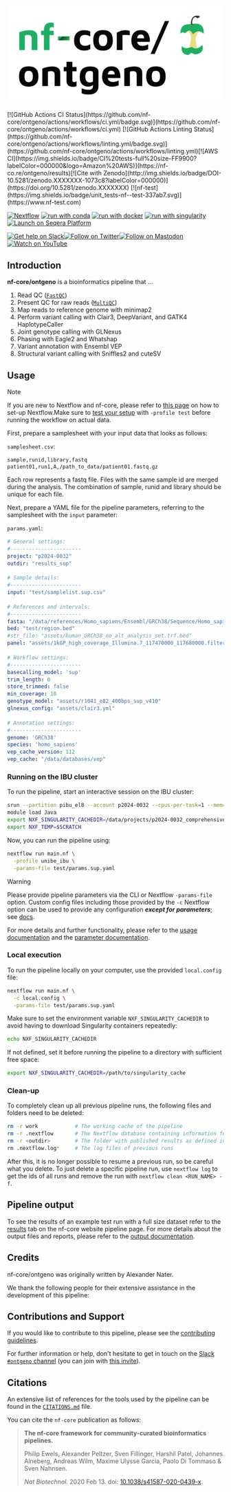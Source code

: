 <h1>
  <picture>
    <source media="(prefers-color-scheme: dark)" srcset="docs/images/nf-core-ontgeno_logo_dark.png">
    <img alt="nf-core/ontgeno" src="docs/images/nf-core-ontgeno_logo_light.png">
  </picture>
</h1>[![GitHub Actions CI Status](https://github.com/nf-core/ontgeno/actions/workflows/ci.yml/badge.svg)](https://github.com/nf-core/ontgeno/actions/workflows/ci.yml)
[![GitHub Actions Linting Status](https://github.com/nf-core/ontgeno/actions/workflows/linting.yml/badge.svg)](https://github.com/nf-core/ontgeno/actions/workflows/linting.yml)[![AWS CI](https://img.shields.io/badge/CI%20tests-full%20size-FF9900?labelColor=000000&logo=Amazon%20AWS)](https://nf-co.re/ontgeno/results)[![Cite with Zenodo](http://img.shields.io/badge/DOI-10.5281/zenodo.XXXXXXX-1073c8?labelColor=000000)](https://doi.org/10.5281/zenodo.XXXXXXX)
[![nf-test](https://img.shields.io/badge/unit_tests-nf--test-337ab7.svg)](https://www.nf-test.com)

[![Nextflow](https://img.shields.io/badge/nextflow%20DSL2-%E2%89%A524.04.2-23aa62.svg)](https://www.nextflow.io/)
[![run with conda](http://img.shields.io/badge/run%20with-conda-3EB049?labelColor=000000&logo=anaconda)](https://docs.conda.io/en/latest/)
[![run with docker](https://img.shields.io/badge/run%20with-docker-0db7ed?labelColor=000000&logo=docker)](https://www.docker.com/)
[![run with singularity](https://img.shields.io/badge/run%20with-singularity-1d355c.svg?labelColor=000000)](https://sylabs.io/docs/)
[![Launch on Seqera Platform](https://img.shields.io/badge/Launch%20%F0%9F%9A%80-Seqera%20Platform-%234256e7)](https://cloud.seqera.io/launch?pipeline=https://github.com/nf-core/ontgeno)

[![Get help on Slack](http://img.shields.io/badge/slack-nf--core%20%23ontgeno-4A154B?labelColor=000000&logo=slack)](https://nfcore.slack.com/channels/ontgeno)[![Follow on Twitter](http://img.shields.io/badge/twitter-%40nf__core-1DA1F2?labelColor=000000&logo=twitter)](https://twitter.com/nf_core)[![Follow on Mastodon](https://img.shields.io/badge/mastodon-nf__core-6364ff?labelColor=FFFFFF&logo=mastodon)](https://mstdn.science/@nf_core)[![Watch on YouTube](http://img.shields.io/badge/youtube-nf--core-FF0000?labelColor=000000&logo=youtube)](https://www.youtube.com/c/nf-core)

## Introduction

**nf-core/ontgeno** is a bioinformatics pipeline that ...

<!-- TODO nf-core:
   Complete this sentence with a 2-3 sentence summary of what types of data the pipeline ingests, a brief overview of the
   major pipeline sections and the types of output it produces. You're giving an overview to someone new
   to nf-core here, in 15-20 seconds. For an example, see https://github.com/nf-core/rnaseq/blob/master/README.md#introduction
-->

<!-- TODO nf-core: Include a figure that guides the user through the major workflow steps. Many nf-core
     workflows use the "tube map" design for that. See https://nf-co.re/docs/contributing/design_guidelines#examples for examples.   -->
<!-- TODO nf-core: Fill in short bullet-pointed list of the default steps in the pipeline -->
1. Read QC ([`FastQC`](https://www.bioinformatics.babraham.ac.uk/projects/fastqc/))
2. Present QC for raw reads ([`MultiQC`](http://multiqc.info/))
3. Map reads to reference genome with minimap2
4. Perform variant calling with Clair3, DeepVariant, and GATK4 HaplotypeCaller
5. Joint genotype calling with GLNexus
6. Phasing with Eagle2 and Whatshap
7. Variant annotation with Ensembl VEP
8. Structural variant calling with Sniffles2 and cuteSV

## Usage

> [!NOTE]
> If you are new to Nextflow and nf-core, please refer to [this page](https://nf-co.re/docs/usage/installation) on how to set-up Nextflow.Make sure to [test your setup](https://nf-co.re/docs/usage/introduction#how-to-run-a-pipeline) with `-profile test` before running the workflow on actual data.

<!-- TODO nf-core: Describe the minimum required steps to execute the pipeline, e.g. how to prepare samplesheets.
     Explain what rows and columns represent. For instance (please edit as appropriate): -->

First, prepare a samplesheet with your input data that looks as follows:

`samplesheet.csv`:

```csv
sample,runid,library,fastq
patient01,run1,A,/path_to_data/patient01.fastq.gz
```

Each row represents a fastq file. Files with the same sample id are merged during the analysis. The combination of sample, runid and library should be unique for each file.

Next, prepare a YAML file for the pipeline parameters, referring to the samplesheet with the `input` parameter:

`params.yaml`:
```yaml
# General settings:
#-----------------------
project: "p2024-0032"
outdir: "results_sup"

# Sample details:
#-----------------------
input: "test/samplelist.sup.csv"

# References and intervals:
#-----------------------
fasta: "/data/references/Homo_sapiens/Ensembl/GRCh38/Sequence/Homo_sapiens.GRCh38.dna.primary_assembly.fa"
bed: "test/region.bed"
#str_file: "assets/human_GRCh38_no_alt_analysis_set.trf.bed"
panel: "assets/1kGP_high_coverage_Illumina.7_117470000_117680000.filtered.SNV_INDEL_SV_phased_panel.bcf"

# Workflow settings:
#-----------------------
basecalling_model: 'sup'
trim_length: 0
store_trimmed: false
min_coverage: 10
genotype_model: "assets/r1041_e82_400bps_sup_v410"
glnexus_config: "assets/clair3.yml"

# Annotation settings:
#-----------------------
genome: 'GRCh38'
species: 'homo_sapiens'
vep_cache_version: 112
vep_cache: "/data/databases/vep"
```

### Running on the IBU cluster

To run the pipeline, start an interactive session on the IBU cluster:

```bash
srun --partition pibu_el8 --account p2024-0032 --cpus-per-task=1 --mem=8000 --time=144:00:00 --pty bash
module load Java
export NXF_SINGULARITY_CACHEDIR=/data/projects/p2024-0032_comprehensive_cftr_gene_sequencing_using_long_read_nanopore_technology/pipelines/singularity_cache
export NXF_TEMP=$SCRATCH
```

Now, you can run the pipeline using:

<!-- TODO nf-core: update the following command to include all required parameters for a minimal example -->

```bash
nextflow run main.nf \
  -profile unibe_ibu \
  -params-file test/params.sup.yaml
```

> [!WARNING]
> Please provide pipeline parameters via the CLI or Nextflow `-params-file` option. Custom config files including those provided by the `-c` Nextflow option can be used to provide any configuration _**except for parameters**_; see [docs](https://nf-co.re/docs/usage/getting_started/configuration#custom-configuration-files).

For more details and further functionality, please refer to the [usage documentation](https://nf-co.re/ontgeno/usage) and the [parameter documentation](https://nf-co.re/ontgeno/parameters).


### Local execution

To run the pipeline locally on your computer, use the provided `local.config` file:

```bash
nextflow run main.nf \
  -c local.config \
  -params-file test/params.sup.yaml
```

Make sure to set the environment variable `NXF_SINGULARITY_CACHEDIR` to avoid having to download Singularity containers repeatedly:
```bash
echo NXF_SINGULARITY_CACHEDIR
```

If not defined, set it before running the pipeline to a directory with sufficient free space:
```bash
export NXF_SINGULARITY_CACHEDIR=/path/to/singularity_cache
```

### Clean-up

To completely clean up all previous pipeline runs, the following files and folders need to be deleted:

```bash
rm -r work            # The working cache of the pipeline
rm -r .nextflow       # The Nextflow database containing information for nextflow log
rm -r <outdir>        # The folder with published results as defined in --outdir
rm .nextflow.log*     # The log files of previous runs
```
After this, it is no longer possible to resume a previous run, so be careful what you delete. To just delete a specific pipeline run, use `nextflow log` to get the ids of all runs and remove the run with `nextflow clean <RUN_NAME> -f`.

## Pipeline output

To see the results of an example test run with a full size dataset refer to the [results](https://nf-co.re/ontgeno/results) tab on the nf-core website pipeline page.
For more details about the output files and reports, please refer to the
[output documentation](https://nf-co.re/ontgeno/output).

## Credits

nf-core/ontgeno was originally written by Alexander Nater.

We thank the following people for their extensive assistance in the development of this pipeline:

<!-- TODO nf-core: If applicable, make list of people who have also contributed -->

## Contributions and Support

If you would like to contribute to this pipeline, please see the [contributing guidelines](.github/CONTRIBUTING.md).

For further information or help, don't hesitate to get in touch on the [Slack `#ontgeno` channel](https://nfcore.slack.com/channels/ontgeno) (you can join with [this invite](https://nf-co.re/join/slack)).

## Citations

<!-- TODO nf-core: Add citation for pipeline after first release. Uncomment lines below and update Zenodo doi and badge at the top of this file. -->
<!-- If you use nf-core/ontgeno for your analysis, please cite it using the following doi: [10.5281/zenodo.XXXXXX](https://doi.org/10.5281/zenodo.XXXXXX) --><!-- TODO nf-core: Add bibliography of tools and data used in your pipeline -->

An extensive list of references for the tools used by the pipeline can be found in the [`CITATIONS.md`](CITATIONS.md) file.

You can cite the `nf-core` publication as follows:

> **The nf-core framework for community-curated bioinformatics pipelines.**
>
> Philip Ewels, Alexander Peltzer, Sven Fillinger, Harshil Patel, Johannes Alneberg, Andreas Wilm, Maxime Ulysse Garcia, Paolo Di Tommaso & Sven Nahnsen.
>
> _Nat Biotechnol._ 2020 Feb 13. doi: [10.1038/s41587-020-0439-x](https://dx.doi.org/10.1038/s41587-020-0439-x).
